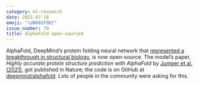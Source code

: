 ```yaml
---
category: ml-research
date: 2021-07-18
emoji: "\U0001F9EC"
issue_number: 70
title: AlphaFold open-sourced
---
```


AlphaFold, DeepMind’s protein folding neural network that [represented a breakthrough in structural biology](https://dynamicallytyped.com/stories/2020/deepmind-alphafold-2/?utm_campaign=Dynamically%20Typed&utm_medium=email&utm_source=Revue%20newsletter), is now open-source.
The model’s paper, _Highly accurate protein structure prediction with AlphaFold_ by [Jumper et al.
(2021)](https://www.nature.com/articles/s41586-021-03819-2?utm_campaign=Dynamically%20Typed&utm_medium=email&utm_source=Revue%20newsletter), got published in Nature; the code is on GitHub at [deepmind/alphafold](https://github.com/deepmind/alphafold?utm_campaign=Dynamically%20Typed&utm_medium=email&utm_source=Revue%20newsletter).
Lots of people in the community were asking for this.